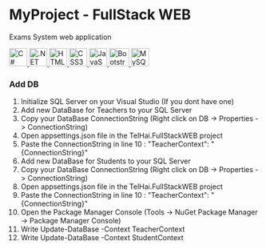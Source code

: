 # MyProject - FullStack WEB
Exams System web application 

<p align="left">
  <a href="https://docs.microsoft.com/en-us/dotnet/csharp/" target="_blank" rel="noreferrer">
    <img src="https://cdn.worldvectorlogo.com/logos/c--4.svg" width="36" height="36" alt="C#" />
  </a>
  <a href="https://dotnet.microsoft.com/en-us/" target="_blank" rel="noreferrer">
    <img src="https://www.vectorlogo.zone/logos/dotnet/dotnet-icon.svg" width="36" height="36" alt=".NET" />
  </a>
  <a href="https://developer.mozilla.org/en-US/docs/Glossary/HTML5" target="_blank" rel="noreferrer">
    <img src="https://www.vectorlogo.zone/logos/w3_html5/w3_html5-icon.svg" width="36" height="36" alt="HTML5"/>
  </a>
  <a href="https://www.w3.org/TR/CSS/#css" target="_blank" rel="noreferrer">
    <img src="https://www.vectorlogo.zone/logos/w3_css/w3_css-icon.svg" width="36" height="36" alt="CSS3"/>
  </a>
  <a href="https://developer.mozilla.org/en-US/docs/Web/JavaScript" target="_blank" rel="noreferrer">
    <img src="https://cdn.worldvectorlogo.com/logos/javascript-1.svg" width="36" height="36" alt="JavaScript" />
  </a>
  <a href="https://getbootstrap.com/" target="_blank" rel="noreferrer">
    <img src="https://upload.wikimedia.org/wikipedia/commons/b/b2/Bootstrap_logo.svg" width="40" height="36" alt="Bootstrap"/>
  </a>
  <a href="https://www.mysql.com/" target="_blank" rel="noreferrer">
    <img src="https://www.vectorlogo.zone/logos/mysql/mysql-icon.svg" width="36" height="36" alt="MySQL"/>
  </a>
</p>

### Add DB
1. Initialize SQL Server on your Visual Studio (If you dont have one)
2. Add new DataBase for Teachers to your SQL Server
3. Copy your DataBase ConnectionString (Right click on DB -> Properties -> ConnectionString)
4. Open appsettings.json file in the TelHai.FullStackWEB project
5. Paste the ConnectionString in line 10 : "TeacherContext": "{ConnectionString}"
6. Add new DataBase for Students to your SQL Server
7. Copy your DataBase ConnectionString (Right click on DB -> Properties -> ConnectionString)
8. Open appsettings.json file in the TelHai.FullStackWEB project
9. Paste the ConnectionString in line 10 : "TeacherContext": "{ConnectionString}"
10. Open the Package Manager Console (Tools -> NuGet Package Manager -> Package Manager Console)
11. Write Update-DataBase -Context TeacherContext
12. Write Update-DataBase -Context StudentContext
